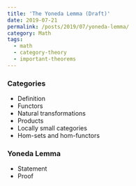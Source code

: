 ```yaml
---
title: 'The Yoneda Lemma (Draft)'
date: 2019-07-21
permalink: /posts/2019/07/yoneda-lemma/
category: Math
tags:
  - math
  - category-theory
  - important-theorems
---
```


### Categories
* Definition
* Functors
* Natural transformations
* Products
* Locally small categories
* Hom-sets and hom-functors

### Yoneda Lemma
* Statement
* Proof